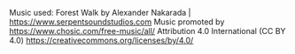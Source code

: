Music used:
Forest Walk by Alexander Nakarada | https://www.serpentsoundstudios.com
Music promoted by https://www.chosic.com/free-music/all/
Attribution 4.0 International (CC BY 4.0)
https://creativecommons.org/licenses/by/4.0/
